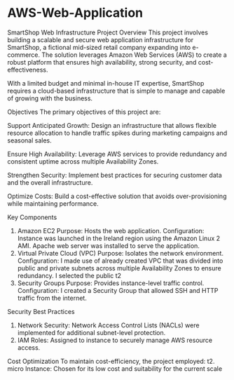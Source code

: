 # AWS-Web-Application

SmartShop Web Infrastructure Project
Overview
This project involves building a scalable and secure web application infrastructure for SmartShop, a fictional mid-sized retail company expanding into e-commerce. The solution leverages Amazon Web Services (AWS) to create a robust platform that ensures high availability, strong security, and cost-effectiveness.

With a limited budget and minimal in-house IT expertise, SmartShop requires a cloud-based infrastructure that is simple to manage and capable of growing with the business.


Objectives
The primary objectives of this project are:

Support Anticipated Growth:
Design an infrastructure that allows flexible resource allocation to handle traffic spikes during marketing campaigns and seasonal sales.

Ensure High Availability:
Leverage AWS services to provide redundancy and consistent uptime across multiple Availability Zones.

Strengthen Security:
Implement best practices for securing customer data and the overall infrastructure.

Optimize Costs:
Build a cost-effective solution that avoids over-provisioning while maintaining performance.


Key Components
1. Amazon EC2
Purpose: Hosts the web application.
Configuration: Instance was launched in the Ireland region using the Amazon Linux 2 AMI. Apache web server was installed to serve the application.
2. Virtual Private Cloud (VPC)
Purpose: Isolates the network environment.
Configuration: I made use of already created VPC that was divided into public and private subnets across multiple Availability Zones to ensure redundancy. I selected the public t2
3. Security Groups
Purpose: Provides instance-level traffic control.
Configuration:
I created a Security Group that allowed SSH and HTTP traffic from the internet.
   
Security Best Practices
1. Network Security: Network Access Control Lists (NACLs) were implemented for additional subnet-level protection.
2. IAM Roles: Assigned to instance to securely manage AWS resource access.


Cost Optimization
To maintain cost-efficiency, the project employed:
t2. micro Instance: Chosen for its low cost and suitability for the current scale
